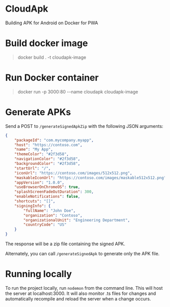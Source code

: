# CloudApk
Building APK for Android on Docker for PWA


# Build docker image

> docker build . -t cloudapk-image

# Run Docker container

> docker run -p 3000:80 --name cloudapk cloudapk-image

# Generate APKs

Send a POST to `/generateSignedApkZip` with the following JSON arguments:

```json
{
    "packageId": "com.mycompany.myapp",
    "host": "https://contoso.com",
    "name": "My App",
    "themeColor": "#2f3d58",
    "navigationColor": "#2f3d58",
    "backgroundColor": "#2f3d58",
    "startUrl": "/",
    "iconUrl": "https://contoso.com/images/512x512.png",
    "maskableIconUrl": "https://contoso.com/images/maskable512x512.png",
    "appVersion": "1.0.0",
    "useBrowserOnChromeOS": true,
    "splashScreenFadeOutDuration": 300,
    "enableNotifications": false,
    "shortcuts": "[]",
    "signingInfo": {
        "fullName": "John Doe",
        "organization": "Contoso",
        "organizationalUnit": "Engineering Department",
        "countryCode": "US"
    }
}
```

The response will be a zip file containing the signed APK.

Alternately, you can call `/generateSignedApk` to generate only the APK file.

# Running locally
To run the project locally, run `nodemon` from the command line. This will host the server at localhost:3000. It will also monitor .ts files for changes and automatically recompile and reload the server when a change occurs.